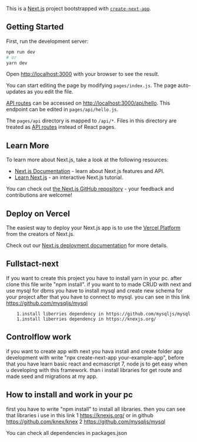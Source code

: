 This is a [Next.js](https://nextjs.org/) project bootstrapped with [`create-next-app`](https://github.com/vercel/next.js/tree/canary/packages/create-next-app).

## Getting Started

First, run the development server:

```bash
npm run dev
# or
yarn dev
```

Open [http://localhost:3000](http://localhost:3000) with your browser to see the result.

You can start editing the page by modifying `pages/index.js`. The page auto-updates as you edit the file.

[API routes](https://nextjs.org/docs/api-routes/introduction) can be accessed on [http://localhost:3000/api/hello](http://localhost:3000/api/hello). This endpoint can be edited in `pages/api/hello.js`.

The `pages/api` directory is mapped to `/api/*`. Files in this directory are treated as [API routes](https://nextjs.org/docs/api-routes/introduction) instead of React pages.

## Learn More

To learn more about Next.js, take a look at the following resources:

- [Next.js Documentation](https://nextjs.org/docs) - learn about Next.js features and API.
- [Learn Next.js](https://nextjs.org/learn) - an interactive Next.js tutorial.

You can check out [the Next.js GitHub repository](https://github.com/vercel/next.js/) - your feedback and contributions are welcome!

## Deploy on Vercel

The easiest way to deploy your Next.js app is to use the [Vercel Platform](https://vercel.com/new?utm_medium=default-template&filter=next.js&utm_source=create-next-app&utm_campaign=create-next-app-readme) from the creators of Next.js.

Check out our [Next.js deployment documentation](https://nextjs.org/docs/deployment) for more details.

## Fullstact-next

 If you want to create this project you have to install yarn in your pc. after clone this file write "npm install".
 if you want to to made CRUD with next and use mysql for dbms you have to install mysql and create new schema for your project after that you have to connect to mysql.
 you can see in this link https://github.com/mysqljs/mysql

        1.install liberries dependency in https://github.com/mysqljs/mysql
        1.install liberries dependency in https://knexjs.org/


## Controlflow work
if you want to create app with next you hava install and create folder app development with write "npx create-next-app your-example-app", before that you have learn basic react and ecmascript 7, node js to get easy when u developing with this framework. than i install libraries for get route and made seed and migrations at my app.





## How to install and work in your pc

first you have to write "npm install" to install all libraries. then you can see that libraries i use in this link
  1 https://knexjs.org/ or in github https://github.com/knex/knex
  2 https://github.com/mysqljs/mysql


You can check all dependencies in packages.json














